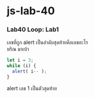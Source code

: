# js-lab-40
### Lab40 Loop: Lab1
เลขที่ถูก alert เป็นลำดับสุดท้ายคือเลขอะไร  
หริณ มาเบ้า
```Javascript
let i = 3;
while (i) {
  alert( i-- );
}
```
alert เลข 1 เป็นตัวสุดท้าย
